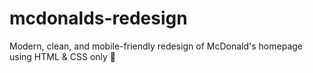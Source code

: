 # mcdonalds-redesign
Modern, clean, and mobile-friendly redesign of McDonald's homepage using HTML &amp; CSS only 🍔
